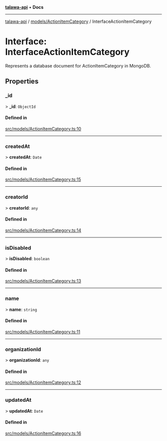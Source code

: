 [**talawa-api**](../../../README.md) • **Docs**

***

[talawa-api](../../../modules.md) / [models/ActionItemCategory](../README.md) / InterfaceActionItemCategory

# Interface: InterfaceActionItemCategory

Represents a database document for ActionItemCategory in MongoDB.

## Properties

### \_id

\> **\_id**: `ObjectId`

#### Defined in

[src/models/ActionItemCategory.ts:10](https://github.com/PalisadoesFoundation/talawa-api/blob/a87b45a1c490c996c3a8a52e117ecbaa4742ef49/src/models/ActionItemCategory.ts#L10)

***

### createdAt

\> **createdAt**: `Date`

#### Defined in

[src/models/ActionItemCategory.ts:15](https://github.com/PalisadoesFoundation/talawa-api/blob/a87b45a1c490c996c3a8a52e117ecbaa4742ef49/src/models/ActionItemCategory.ts#L15)

***

### creatorId

\> **creatorId**: `any`

#### Defined in

[src/models/ActionItemCategory.ts:14](https://github.com/PalisadoesFoundation/talawa-api/blob/a87b45a1c490c996c3a8a52e117ecbaa4742ef49/src/models/ActionItemCategory.ts#L14)

***

### isDisabled

\> **isDisabled**: `boolean`

#### Defined in

[src/models/ActionItemCategory.ts:13](https://github.com/PalisadoesFoundation/talawa-api/blob/a87b45a1c490c996c3a8a52e117ecbaa4742ef49/src/models/ActionItemCategory.ts#L13)

***

### name

\> **name**: `string`

#### Defined in

[src/models/ActionItemCategory.ts:11](https://github.com/PalisadoesFoundation/talawa-api/blob/a87b45a1c490c996c3a8a52e117ecbaa4742ef49/src/models/ActionItemCategory.ts#L11)

***

### organizationId

\> **organizationId**: `any`

#### Defined in

[src/models/ActionItemCategory.ts:12](https://github.com/PalisadoesFoundation/talawa-api/blob/a87b45a1c490c996c3a8a52e117ecbaa4742ef49/src/models/ActionItemCategory.ts#L12)

***

### updatedAt

\> **updatedAt**: `Date`

#### Defined in

[src/models/ActionItemCategory.ts:16](https://github.com/PalisadoesFoundation/talawa-api/blob/a87b45a1c490c996c3a8a52e117ecbaa4742ef49/src/models/ActionItemCategory.ts#L16)
